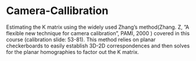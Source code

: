 # Camera-Callibration

Estimating the K matrix using the widely used Zhang’s method(Zhang. Z, ”A
flexible new technique for camera calibration”, PAMI, 2000 ) covered in this course (calibration slide: 53-81). This
method relies on planar checkerboards to easily establish 3D-2D correspondences and then solves for the planar
homographies to factor out the K matrix.
